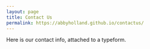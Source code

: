 ```yaml
---
layout: page
title: Contact Us
permalink: https://abbyholland.github.io/contactus/
---
```


Here is our contact info, attached to a typeform.